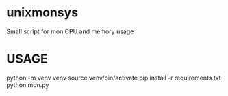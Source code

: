 # unixmonsys
Small script for mon CPU and memory usage
# USAGE
python -m venv venv
source venv/bin/activate
pip install -r requirements.txt
python mon.py
